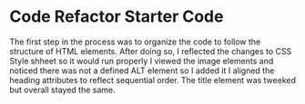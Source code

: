 # Code Refactor Starter Code
The first step in the process was to organize the code to follow the structure of HTML elements.
After doing so, I reflected the changes to CSS Style shheet so it would run properly
I viewed the image elements and noticed there was not a defined ALT element so I added it
I aligned the heading attributes to reflect sequential order.
The title element was tweeked but overall stayed the same.